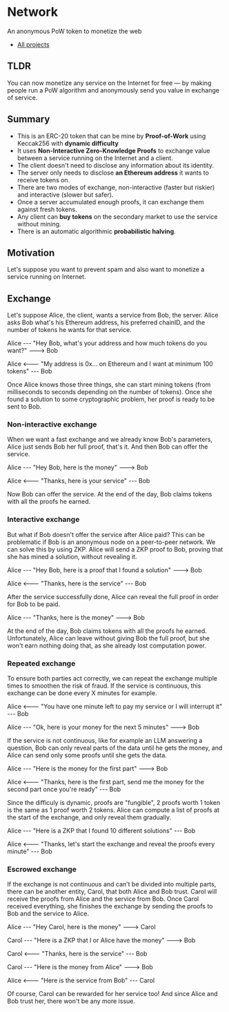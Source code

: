 # Network

An anonymous PoW token to monetize the web

- [All projects](https://github.com/stars/hazae41/lists/network)

## TLDR

You can now monetize any service on the Internet for free — by making people run a PoW algorithm and anonymously send you value in exchange of service.

## Summary

- This is an ERC-20 token that can be mine by **Proof-of-Work** using Keccak256 with **dynamic difficulty**
- It uses **Non-Interactive Zero-Knowledge Proofs** to exchange value between a service running on the Internet and a client.
- The client doesn't need to disclose any information about its identity.
- The server only needs to disclose **an Ethereum address** it wants to receive tokens on.
- There are two modes of exchange, non-interactive (faster but riskier) and interactive (slower but safer).
- Once a server accumulated enough proofs, it can exchange them against fresh tokens.
- Any client can **buy tokens** on the secondary market to use the service without mining.
- There is an automatic algorithmic **probabilistic halving**.

## Motivation

Let's suppose you want to prevent spam and also want to monetize a service running on Internet. 

## Exchange

Let's suppose Alice, the client, wants a service from Bob, the server. Alice asks Bob what's his Ethereum address, his preferred chainID, and the number of tokens he wants for that service.

Alice --- "Hey Bob, what's your address and how much tokens do you want?" ---> Bob

Alice <--- "My address is 0x... on Ethereum and I want at minimum 100 tokens" --- Bob

Once Alice knows those three things, she can start mining tokens (from milliseconds to seconds depending on the number of tokens). Once she found a solution to some cryptographic problem, her proof is ready to be sent to Bob.

### Non-interactive exchange

When we want a fast exchange and we already know Bob's parameters, Alice just sends Bob her full proof, that's it. And then Bob can offer the service.

Alice --- "Hey Bob, here is the money" ---> Bob

Alice <--- "Thanks, here is your service" --- Bob

Now Bob can offer the service. At the end of the day, Bob claims tokens with all the proofs he earned.

### Interactive exchange

But what if Bob doesn't offer the service after Alice paid? This can be problematic if Bob is an anonymous node on a peer-to-peer network. We can solve this by using ZKP. Alice will send a ZKP proof to Bob, proving that she has mined a solution, without revealing it.

Alice --- "Hey Bob, here is a proof that I found a solution" ---> Bob

Alice <--- "Thanks, here is the service" --- Bob

After the service successfully done, Alice can reveal the full proof in order for Bob to be paid.

Alice --- "Thanks, here is the money" ---> Bob

At the end of the day, Bob claims tokens with all the proofs he earned. Unfortunately, Alice can leave without giving Bob the full proof, but she won't earn nothing doing that, as she already lost computation power.

### Repeated exchange

To ensure both parties act correctly, we can repeat the exchange multiple times to smoothen the risk of fraud. If the service is continuous, this exchange can be done every X minutes for example.

Alice <--- "You have one minute left to pay my service or I will interrupt it" --- Bob

Alice --- "Ok, here is your money for the next 5 minutes" ---> Bob

If the service is not continuous, like for example an LLM answering a question, Bob can only reveal parts of the data until he gets the money, and Alice can send only some proofs until she gets the data. 

Alice --- "Here is the money for the first part" ---> Bob

Alice <--- "Thanks, here is the first part, send me the money for the second part once you're ready" --- Bob

Since the difficuly is dynamic, proofs are "fungible", 2 proofs worth 1 token is the same as 1 proof worth 2 tokens. Alice can compute a list of proofs at the start of the exchange, and only reveal them gradually.

Alice --- "Here is a ZKP that I found 10 different solutions" --- Bob

Alice <--- "Thanks, let's start the exchange and reveal the proofs every minute" --- Bob

### Escrowed exchange

If the exchange is not continuous and can't be divided into multiple parts, there can be another entity, Carol, that both Alice and Bob trust. Carol will receive the proofs from Alice and the service from Bob. Once Carol received everything, she finishes the exchange by sending the proofs to Bob and the service to Alice.

Alice --- "Hey Carol, here is the money" ---> Carol

Carol --- "Here is a ZKP that I or Alice have the money" ---> Bob

Carol <--- "Thanks, here is the service" --- Bob

Carol --- "Here is the money from Alice" ---> Bob

Alice <--- "Here is the service from Bob" --- Carol

Of course, Carol can be rewarded for her service too! And since Alice and Bob trust her, there won't be any more issue.




